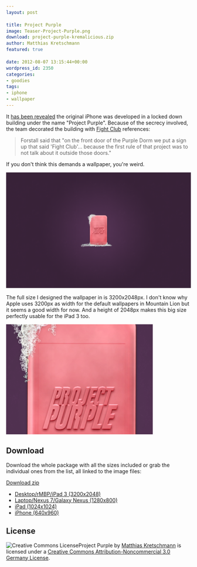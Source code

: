 ```yaml
---
layout: post

title: Project Purple
image: Teaser-Project-Purple.png
download: project-purple-kremalicious.zip
author: Matthias Kretschmann
featured: true

date: 2012-08-07 13:15:44+00:00
wordpress_id: 2350
categories:
- goodies
tags:
- iphone
- wallpaper
---
```


It [has been revealed](http://www.theverge.com/2012/8/3/3218846/schiller-forstall-fight-club-day-three-apple-samsung-trial/in/2971889) the original iPhone was developed in a locked down building under the name "Project Purple". Because of the secrecy involved, the team decorated the building with [Fight Club](http://www.imdb.com/title/tt0137523/) references:
> Forstall said that "on the front door of the Purple Dorm we put a sign up that said 'Fight Club'... because the first rule of that project was to not talk about it outside those doors."

If you don't think this demands a wallpaper, you're weird.

<!-- more -->

![](/media/project-purple-nexus-kremalicious.png)

The full size I designed the wallpaper in is 3200x2048px. I don't know why Apple uses 3200px as width for the default wallpapers in Mountain Lion but it seems a good width for now. And a height of 2048px makes this big size perfectly usable for the iPad 3 too.

![](/media/Project-Purple-Dribbble.png)

## Download

Download the whole package with all the sizes included or grab the individual ones from the list, all linked to the image files:

<p class="content-download">
    <a class="icon-download" href="/media/project-purple-kremalicious.zip">Download <span> zip</span></a>
</p>

  * [Desktop/rMBP/iPad 3 (3200x2048)](/media/project-purple-kremalicious.png)
  * [Laptop/Nexus 7/Galaxy Nexus (1280x800)](/media/project-purple-nexus-kremalicious.png)
  * [iPad (1024x1024)](/media/project-purple-ipad-kremalicious.png)
  * [iPhone (640x960)](/media/project-purple-iphone4-kremalicious.png)

## License

![Creative Commons License](https://i.creativecommons.org/l/by-nc/3.0/de/88x31.png)Project Purple by [Matthias Kretschmann](http://kremalicious.com) is licensed under a [Creative Commons Attribution-Noncommercial 3.0 Germany License](http://creativecommons.org/licenses/by-nc/3.0/de/).
